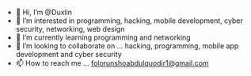 - 👋 Hi, I’m @Duxlin
- 👀 I’m interested in programming, hacking, mobile development, cyber security, networking, web design
- 🌱 I’m currently learning programming and networking
- 💞️ I’m looking to collaborate on ... hacking, programming, mobile app development and cyber security
- 📫 How to reach me ... folorunshoabdulquodir1@gmail.com

<!---
Duxlin/Duxlin is a ✨ special ✨ repository because its `README.md` (this file) appears on your GitHub profile.
You can click the Preview link to take a look at your changes.
--->
